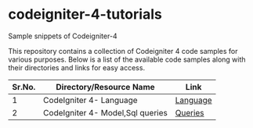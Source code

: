 # codeigniter-4-tutorials
Sample snippets of Codeigniter-4

This repository contains a collection of Codeigniter 4 code samples for various purposes. 
Below is a list of the available code samples along with their directories and links for easy access.

|Sr.No. | Directory/Resource Name | Link |
|-------|-------------------|------|
|1 | CodeIgniter 4- Language        | [Language](https://github.com/azhar-chaudhari/codeigniter-4-tutorials/tree/main/Localization) |
|2 | CodeIgniter 4- Model,Sql queries        | [Queries](https://github.com/azhar-chaudhari/codeigniter-4-tutorials/tree/main/Queries) |
